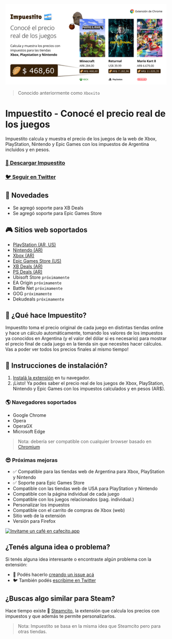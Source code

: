 ![Impuestito](/assets/impuestito-cover.jpg "Impuestito Cover")

> Conocido anteriormente como `Xboxito`

# Impuestito - Conocé el precio real de los juegos

Impuestito calcula y muestra el precio de los juegos de la web de Xbox, PlayStation, Nintendo y Epic Games con los impuestos de Argentina incluidos y en pesos.

### [🎁 Descargar Impuestito](https://chrome.google.com/webstore/detail/impuestito/kodbfkngjgckpmipedoomkdhhihioaio/related?hl=es)
### [🐦 Seguir en Twitter](https://twitter.com/GamePassDayOne/status/1480886877490143232)

## 🎉 Novedades

- Se agregó soporte para XB Deals
- Se agregó soporte para Epic Games Store

## 🎮 Sitios web soportados

- [PlayStation (AR, US)](https://store.playstation.com/es-ar/category/35027334-375e-423b-b500-0d4d85eff784)
- [Nintendo (AR)](https://store.nintendo.com.ar/)
- [Xbox (AR)](https://www.xbox.com/es-ar/games/all-games)
- [Epic Games Store (US)](https://www.epicgames.com/store/en-US/)
- [XB Deals (AR)](https://xbdeals.net/ar-store)
- [PS Deals (AR)](https://psdeals.net/ar-store)
- Ubisoft Store `próximamente`
- EA Origin `próximamente`
- Battle Net `próximamente`
- GOG `próximamente`
- Dekudeals `próximamente`

## 🙋 ¿Qué hace Impuestito?

Impuestito toma el precio original de cada juego en distintas tiendas online y hace un cálculo automáticamente, tomando los valores de los impuestos ya conocidos en Argentina (y el valor del dólar si es necesario) para mostrar el precio final de cada juego en la tienda sin que necesites hacer cálculos. Vas a poder ver todos los precios finales al mismo tiempo!

## 📖 Instrucciones de instalación?

1. [Instalá la extensión](https://chrome.google.com/webstore/detail/impuestito/kodbfkngjgckpmipedoomkdhhihioaio/related?hl=es) en tu navegador.
2. ¡Listo! Ya podes saber el precio real de los juegos de Xbox, PlayStation, Nintendo y Epic Games con los impuestos calculados y en pesos (AR$).

### 🌎 Navegadores soportados

- Google Chrome
- Opera
- OperaGX
- Microsoft Edge

> Nota: debería ser compatible con cualquier browser basado en [Chromium](https://es.wikipedia.org/wiki/Chromium_(navegador))

### 😎 Próximas mejoras
- ✅ Compatible para las tiendas web de Argentina para Xbox, PlayStation y Nintendo
- ✅ Soporte para Epic Games Store
- Compatible con las tiendas web de USA para PlayStation y Nintendo
- Compatible con la página individual de cada juego
- Compatible con los juegos relacionados (pag. individual.)
- Personalizar los impuestos
- Compatible con el carrito de compras de Xbox (web)
- Sitio web de la extensión
- Versión para Firefox

[![Invitame un café en cafecito.app](https://cdn.cafecito.app/imgs/buttons/button_2.svg)](https://cafecito.app/impuestito)

## ¿Tenés alguna idea o problema?

Si tenés alguna idea interesante o encontraste algún problema con la extensión:

- 🐞 Podés hacerlo [creando un issue acá](https://github.com/lucasromerodb/impuestito/issues/new/choose)
- 🐦 También podés [escribime en Twitter](https://twitter.com/GamePassDayOne)

## ¿Buscas algo similar para Steam?

Hace tiempo existe 👑 [Steamcito](https://github.com/emilianog94/Steamcito-Precios-Steam-Argentina-Impuestos-Incluidos), la extensión que calcula los precios con impuestos y que además te permite personalizarlos.

> Nota: Impuestito se basa en la misma idea que Steamcito pero para otras tiendas.


